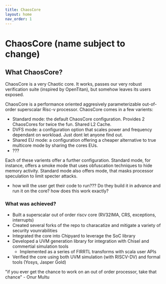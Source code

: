 ```yaml
---
title: ChaosCore
layout: home
nav_order: 1
---
```



# ChaosCore (name subject to change)

## What ChaosCore? 



ChaosCore is a very Chaotic core. It works, passes our very robust verification suite (inspired by OpenTitan), but somehow leaves its users exposed. 


ChaosCore is a performance oriented aggresively parameterizable out-of-order superscalar Risc-v processor. ChaosCore comes in a few varients:

* Standard mode: the default ChaosCore configuration. Provides 2 ChaosCores for twice the fun. Shared L2 Cache.
* DVFS mode: a configuration option that scales power and frequency dependant on workload. Just dont let anyone find out. 
* Shared EU mode: a configuration offering a cheaper alternative to true multicore mode by sharing the cores EUs. 
* ???

Each of these varients offer a further configuration. Standard mode, for instance, offers a smoke mode that uses obfuscation techniques to hide memory activity. Standard mode also offers <clever mode for non speculative> mode, that masks processor speculation to limit specter attacks. 


* how will the user get their code to run??? Do they build it in advance and run it on the core? how does this work exactly?



### What was achieved?

* Built a superscalar out of order riscv core (RV32IMA, CRS, exceptions, interrupts)
* Created several forks of the repo to characatize and mitigate a variety of security vounrabilities
* Integrated the core into Chipyard to leverage the SoC library
* Developed a UVM generation library for integration with Chisel and commertial simulation tools
    * Implemented as a series of FIRRTL transforms with scala user APIs
* Verified the core using both UVM simulation (with RISCV-DV) and formal tools (Yosys, Jasper Gold)












"if you ever get the chance to work on an out of order processor, take that chance" - Onur Multu